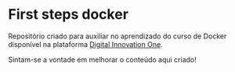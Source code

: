 # First steps docker
Repositório criado para auxiliar no aprendizado do curso de Docker disponível na plataforma [Digital Innovation One](https://digitalinnovation.one/).

Sintam-se a vontade em melhorar o conteúdo aqui criado!
